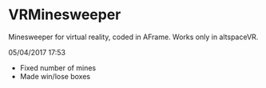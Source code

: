 # VRMinesweeper
Minesweeper for virtual reality, coded in AFrame.
Works only in altspaceVR.

05/04/2017 17:53
- Fixed number of mines
- Made win/lose boxes
